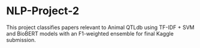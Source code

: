 # NLP-Project-2
This project classifies papers relevant to Animal QTLdb using TF-IDF + SVM and BioBERT models with an F1-weighted ensemble for final Kaggle submission.
